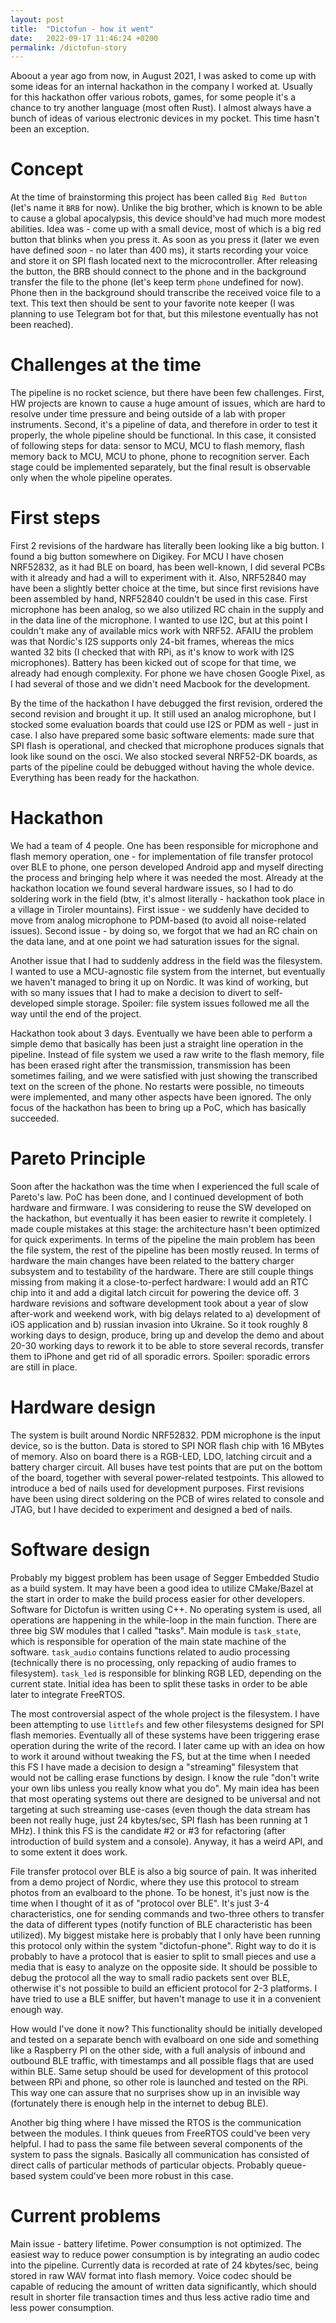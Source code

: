 ```yaml
---
layout: post
title:  "Dictofun - how it went"
date:   2022-09-17 11:46:24 +0200
permalink: /dictofun-story
---
```

Aboout a year ago from now, in August 2021, I was asked to come up with some ideas for an internal hackathon 
in the company I worked at. Usually for this hackathon offer various robots, games, for some people it's a chance 
to try another language (most often Rust). I almost always have a bunch of ideas of various electronic devices in my pocket. 
This time hasn't been an exception. 

# Concept

At the time of brainstorming this project has been called `Big Red Button` (let's name it `BRB` for now). Unlike the big brother, which is known to 
be able to cause a global apocalypsis, this device should've had much more modest abilities. Idea was - come up with a small device, most 
of which is a big red button that blinks when you press it. As soon as you press it (later we even have defined _soon_ - no later than 400
ms), it starts recording your voice and store it on SPI flash located next to the microcontroller. After releasing the button, the BRB should connect
to the phone and in the background transfer the file to the phone (let's keep term `phone` undefined for now). Phone then in the background should 
transcribe the received voice file to a text. This text then should be sent to your favorite note keeper (I was planning to use Telegram bot for that,
but this milestone eventually has not been reached).

# Challenges at the time

The pipeline is no rocket science, but there have been few challenges. First, HW projects are known to cause a huge amount of issues, which are hard
to resolve under time pressure and being outside of a lab with proper instruments. 
Second, it's a pipeline of data, and therefore in order to test it properly, the whole pipeline should be functional. 
In this case, it consisted of following steps for data: sensor to MCU, MCU to flash memory, flash memory back to MCU, MCU to phone,
phone to recognition server. Each stage could be implemented separately, but the final result is observable only when the whole pipeline operates. 

# First steps

First 2 revisions of the hardware has literally been looking like a big button. I found a big button somewhere on Digikey. For MCU I have chosen NRF52832,
as it had BLE on board, has been well-known, I did several PCBs with it already and had a will to experiment with it. Also, NRF52840 may have been a 
slightly better choice at the time, but since first revisions have been assembled by hand, NRF52840 couldn't be used in this case. First microphone 
has been analog, so we also utilized RC chain in the supply and in the data line of the microphone. I wanted to use I2C, but at this point I couldn't make any of available 
mics work with NRF52. AFAIU the problem was that Nordic's I2S supports only 24-bit frames, whereas the mics wanted 32 bits (I checked that with RPi, as it's know to
work with I2S microphones). Battery has been kicked out of scope for that time, we already had enough complexity. For phone we have chosen Google Pixel, 
as I had several of those and we didn't need Macbook for the development. 

By the time of the hackathon I have debugged the first revision, ordered the second revision and brought it up. It still used an analog microphone, but I stocked
some evaluation boards that could use I2S or PDM as well - just in case. I also have prepared some basic software elements: made sure that SPI flash is operational,
and checked that microphone produces signals that look like sound on the osci. We also stocked several NRF52-DK boards, as parts of the pipeline could be debugged 
without having the whole device. Everything has been ready for the hackathon.

# Hackathon 

We had a team of 4 people. One has been responsible for microphone and flash memory operation, one - for implementation of file transfer protocol over BLE to phone,
one person developed Android app and myself directing the process and bringing help where it was needed the most. Already at the hackathon location we found several
hardware issues, so I had to do soldering work in the field (btw, it's almost literally - hackathon took place in a village in Tiroler mountains). First issue - we 
suddenly have decided to move from analog microphone to PDM-based (to avoid all noise-related issues). Second issue - by doing so, we forgot that we had an RC chain on the data 
lane, and at one point we had saturation issues for the signal. 

Another issue that I had to suddenly address in the field was the filesystem. I wanted to use a MCU-agnostic file system from the internet, but eventually we haven't managed to
bring it up on Nordic. It was kind of working, but with so many issues that I had to make a decision to divert to self-developed simple storage. Spoiler: file system issues followed
me all the way until the end of the project. 

Hackathon took about 3 days. Eventually we have been able to perform a simple demo that basically has been just a straight line operation in the pipeline. Instead of file system we
used a raw write to the flash memory, file has been erased right after the transmission, transmission has been sometimes failing, and we were satisfied with just showing the transcribed
text on the screen of the phone. No restarts were possible, no timeouts were implemented, and many other aspects have been ignored. The only focus of the hackathon has been to bring 
up a PoC, which has basically succeeded.

# Pareto Principle

Soon after the hackathon was the time when I experienced the full scale of Pareto's law. PoC has been done, and I continued development of both hardware and firmware. I was considering
to reuse the SW developed on the hackathon, but eventually it has been easier to rewrite it completely. I made couple mistakes at this stage: the architecture hasn't been optimized for
quick experiments. In terms of the pipeline the main problem has been the file system, the rest of the pipeline has been mostly reused. In terms of hardware the main changes have been 
related to the battery charger subsystem and to testability of the hardware. There are still couple things missing from making it a close-to-perfect hardware: I would add an RTC chip
into it and add a digital latch circuit for powering the device off. 3 hardware revisions and software development took about a year of slow after-work and weekend work, with big 
delays related to a) development of iOS application and b) russian invasion into Ukraine. So it took roughly 8 working days to design, produce, bring up and develop the demo and about
20-30 working days to rework it to be able to store several records, transfer them to iPhone and get rid of all sporadic errors. Spoiler: sporadic errors are still in place. 

# Hardware design

The system is built around Nordic NRF52832. PDM microphone is the input device, so is the button. Data is stored to SPI NOR flash chip with 16 MBytes of memory. Also on board there is a RGB-LED,
LDO, latching circuit and a battery charger circuit. All buses have test points that are put on the bottom of the board, together with several power-related testpoints. This allowed to introduce
a bed of nails used for development purposes. First revisions have been using direct soldering on the PCB of wires related to console and JTAG, but I have decided to experiment and designed a 
bed of nails.

# Software design

Probably my biggest problem has been usage of Segger Embedded Studio as a build system. It may have been a good idea to utilize CMake/Bazel at the start in order to make the build process 
easier for other developers. 
Software for Dictofun is written using C++. No operating system is used, all operations are happening in the while-loop in the main function. There are three big SW modules that I called "tasks".
Main module is `task_state`, which is responsible for operation of the main state machine of the software. `task_audio` contains functions related to audio processing (technically there is no
processing, only repacking of audio frames to filesystem). `task_led` is responsible for blinking RGB LED, depending on the current state. Initial idea has been to split these tasks in order
to be able later to integrate FreeRTOS.

The most controversial aspect of the whole project is the filesystem. I have been attempting to use `littlefs` and few other filesystems designed for SPI flash memories. Eventually all of these 
systems have been triggering erase operation during the write of the record. I later came up with an idea on how to work it around without tweaking the FS, but at the time when I needed this FS
I have made a decision to design a "streaming" filesystem that would not be calling erase functions by design. I know the rule "don't write your own libs unless you really know what you do". 
My main idea has been that most operating systems out there are designed to be universal and not targeting at such streaming use-cases (even though the data stream has been not really huge,
just 24 kbytes/sec, SPI flash has been running at 1 MHz). I think this FS is the candidate #2 or #3 for refactoring (after introduction of build system and a console). Anyway, it has a weird API,
and to some extent it does work. 

File transfer protocol over BLE is also a big source of pain. It was inherited from a demo project of Nordic, where they use this protocol to stream photos from an evalboard to the phone. 
To be honest, it's just now is the time when I thought of it as of "protocol over BLE". It's just 3-4 characteristics, one for sending commands and two-three others to transfer the data of 
different types (notify function of BLE characteristic has been utilized). My biggest mistake here is probably that I only have been running this protocol only within the system "dictofun-phone". 
Right way to do it is probably to have a protocol that is easier to split to small pieces and use a media that is easy to analyze on the opposite side. It should be possible to debug the protocol
all the way to small radio packets sent over BLE, otherwise it's not possible to build an efficient protocol for 2-3 platforms. I have tried to use a BLE sniffer, but haven't manage to use it in
a convenient enough way. 

How would I've done it now? This functionality should be initially developed and tested on a separate bench with evalboard on one side and something like a Raspberry PI on the other side, with 
a full analysis of inbound and outbound BLE traffic, with timestamps and all possible flags that are used within BLE. Same setup should be used for development of this protocol between RPi and phone,
so other role is launched and tested on the RPi. This way one can assure that no surprises show up in an invisible way (fortunately there is enough help in the internet to debug BLE).

Another big thing where I have missed the RTOS is the communication between the modules. I think queues from FreeRTOS could've been very helpful. I had to pass the same file between several components
of the system to pass the signals. Basically all communication has consisted of direct calls of particular methods of particular objects. Probably queue-based system could've been more robust in this
case.


# Current problems

Main issue - battery lifetime. Power consumption is not optimized. The easiest way to reduce power consumption is by integrating an audio codec into the pipeline. Currently data is
recorded at rate of 24 kbytes/sec, being stored in raw WAV format into flash memory. Voice codec should be capable of reducing the amount of written data significantly, which should
result in shorter file transaction times and thus less active radio time and less power consumption.